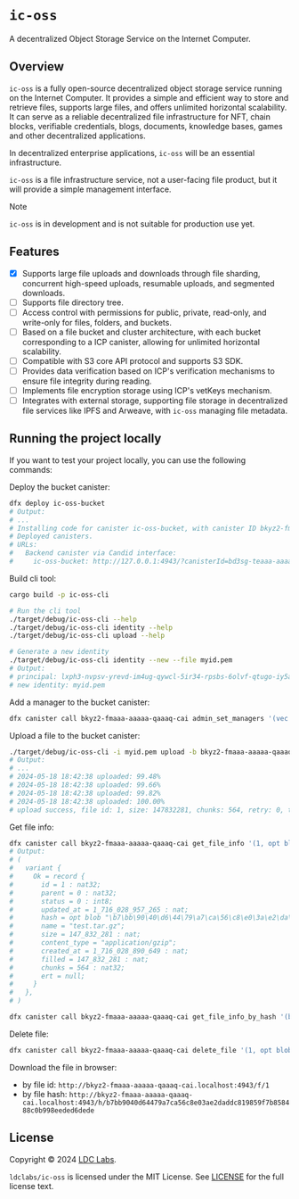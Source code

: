 # `ic-oss`

A decentralized Object Storage Service on the Internet Computer.

## Overview

`ic-oss` is a fully open-source decentralized object storage service running on the Internet Computer. It provides a simple and efficient way to store and retrieve files, supports large files, and offers unlimited horizontal scalability. It can serve as a reliable decentralized file infrastructure for NFT, chain blocks, verifiable credentials, blogs, documents, knowledge bases, games and other decentralized applications.

In decentralized enterprise applications, `ic-oss` will be an essential infrastructure.

`ic-oss` is a file infrastructure service, not a user-facing file product, but it will provide a simple management interface.

> [!NOTE]
> `ic-oss` is in development and is not suitable for production use yet.

## Features

- [x] Supports large file uploads and downloads through file sharding, concurrent high-speed uploads, resumable uploads, and segmented downloads.
- [ ] Supports file directory tree.
- [ ] Access control with permissions for public, private, read-only, and write-only for files, folders, and buckets.
- [ ] Based on a file bucket and cluster architecture, with each bucket corresponding to a ICP canister, allowing for unlimited horizontal scalability.
- [ ] Compatible with S3 core API protocol and supports S3 SDK.
- [ ] Provides data verification based on ICP's verification mechanisms to ensure file integrity during reading.
- [ ] Implements file encryption storage using ICP's vetKeys mechanism.
- [ ] Integrates with external storage, supporting file storage in decentralized file services like IPFS and Arweave, with `ic-oss` managing file metadata.

## Running the project locally

If you want to test your project locally, you can use the following commands:

Deploy the bucket canister:
```bash
dfx deploy ic-oss-bucket
# Output:
# ...
# Installing code for canister ic-oss-bucket, with canister ID bkyz2-fmaaa-aaaaa-qaaaq-cai
# Deployed canisters.
# URLs:
#   Backend canister via Candid interface:
#     ic-oss-bucket: http://127.0.0.1:4943/?canisterId=bd3sg-teaaa-aaaaa-qaaba-cai&id=bkyz2-fmaaa-aaaaa-qaaaq-cai
```

Build cli tool:
```bash
cargo build -p ic-oss-cli

# Run the cli tool
./target/debug/ic-oss-cli --help
./target/debug/ic-oss-cli identity --help
./target/debug/ic-oss-cli upload --help

# Generate a new identity
./target/debug/ic-oss-cli identity --new --file myid.pem
# Output:
# principal: lxph3-nvpsv-yrevd-im4ug-qywcl-5ir34-rpsbs-6olvf-qtugo-iy5ai-jqe
# new identity: myid.pem
```

Add a manager to the bucket canister:
```bash
dfx canister call bkyz2-fmaaa-aaaaa-qaaaq-cai admin_set_managers '(vec {principal "lxph3-nvpsv-yrevd-im4ug-qywcl-5ir34-rpsbs-6olvf-qtugo-iy5ai-jqe"})'
```

Upload a file to the bucket canister:
```bash
./target/debug/ic-oss-cli -i myid.pem upload -b bkyz2-fmaaa-aaaaa-qaaaq-cai --file test.tar.gz
# Output:
# ...
# 2024-05-18 18:42:38 uploaded: 99.48%
# 2024-05-18 18:42:38 uploaded: 99.66%
# 2024-05-18 18:42:38 uploaded: 99.82%
# 2024-05-18 18:42:38 uploaded: 100.00%
# upload success, file id: 1, size: 147832281, chunks: 564, retry: 0, time elapsed: PT69.149941S
```

Get file info:
```bash
dfx canister call bkyz2-fmaaa-aaaaa-qaaaq-cai get_file_info '(1, opt blob "")'
# Output:
# (
#   variant {
#     Ok = record {
#       id = 1 : nat32;
#       parent = 0 : nat32;
#       status = 0 : int8;
#       updated_at = 1_716_028_957_265 : nat;
#       hash = opt blob "\b7\bb\90\40\d6\44\79\a7\ca\56\c8\e0\3a\e2\da\dd\c8\19\85\9f\7b\85\84\88\c0\b9\98\ee\de\d6\de\de";
#       name = "test.tar.gz";
#       size = 147_832_281 : nat;
#       content_type = "application/gzip";
#       created_at = 1_716_028_890_649 : nat;
#       filled = 147_832_281 : nat;
#       chunks = 564 : nat32;
#       ert = null;
#     }
#   },
# )

dfx canister call bkyz2-fmaaa-aaaaa-qaaaq-cai get_file_info_by_hash '(blob "\b7\bb\90\40\d6\44\79\a7\ca\56\c8\e0\3a\e2\da\dd\c8\19\85\9f\7b\85\84\88\c0\b9\98\ee\de\d6\de\de", opt blob "")'
```

Delete file:
```bash
dfx canister call bkyz2-fmaaa-aaaaa-qaaaq-cai delete_file '(1, opt blob "")'
```

Download the file in browser:
- by file id: `http://bkyz2-fmaaa-aaaaa-qaaaq-cai.localhost:4943/f/1`
- by file hash:  `http://bkyz2-fmaaa-aaaaa-qaaaq-cai.localhost:4943/h/b7bb9040d64479a7ca56c8e03ae2daddc819859f7b858488c0b998eeded6dede`

## License
Copyright © 2024 [LDC Labs](https://github.com/ldclabs).

`ldclabs/ic-oss` is licensed under the MIT License. See [LICENSE](LICENSE-MIT) for the full license text.